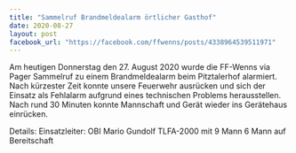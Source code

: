 ```yaml
---
title: "Sammelruf Brandmeldealarm örtlicher Gasthof"
date: 2020-08-27
layout: post
facebook_url: "https://facebook.com/ffwenns/posts/4338964539511971"
---
```


Am heutigen Donnerstag den 27. August 2020 wurde die FF-Wenns via Pager Sammelruf zu einem Brandmeldealarm beim Pitztalerhof alarmiert. Nach kürzester Zeit konnte unsere Feuerwehr ausrücken und sich der Einsatz als Fehlalarm aufgrund eines technischen Problems herausstellen.
Nach rund 30 Minuten konnte Mannschaft und Gerät wieder ins Gerätehaus einrücken. 

Details:
Einsatzleiter: OBI Mario Gundolf
TLFA-2000 mit 9 Mann
6 Mann auf Bereitschaft